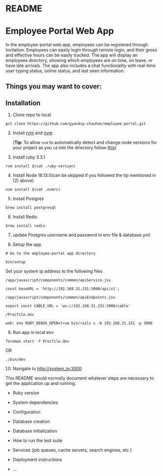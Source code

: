# README

# Employee Portal Web App
In the employee-portal web app, employees can be registered through invitation. Employees can easily login through remote login, and their gross and effective hours can be easily tracked.
The app will display an employees directory, showing which employees are on time, on leave, or have late arrivals.
The app also includes a chat functionality with real-time user typing status, online status, and last seen information.


Things you may want to cover:
---

## Installation

1. Clone repo to local

```
git clone https://github.com/gyandip-chauhan/employee-portal.git
```

2. Install [rvm](https://rvm.io/) and
   [nvm](https://github.com/nvm-sh/nvm#installing-and-updating)

   (**Tip**: To allow `nvm` to automatically detect and change node versions for
   your project as you `cd` into the directory follow
   [this](https://github.com/nvm-sh/nvm#deeper-shell-integration))

3. Install ruby 3.3.1

```
rvm install $(cat .ruby-version)
```

4. Install Node 18.13.0(can be skipped if you followed the tip mentioned in (2)
   above)

```
nvm install $(cat .nvmrc)
```

5. Install Postgres

```
brew install postgresql
```

6. Install Redis

```
brew install redis
```

7. update Postgres username and password in env file & database.yml


8. Setup the app

```
# Go to the employee-portal app directory

bin/setup
```

Set your system ip address to the following files
```
/app/javascript/components/common/apiService.jsx
```
```
const baseURL = 'http://192.168.31.231:3000/api/v1';
```

```
/app/javascript/components/common/apiEndpoints.jsx
```
```
export const CABLE_URL = 'ws://192.168.31.231:3000/cable'
```

```
/Procfile.dev
```
```
web: env RUBY_DEBUG_OPEN=true bin/rails s -b 192.168.31.231 -p 3000
```

9. Run app in local env

```
foreman start -f Procfile.dev
```
OR
```
./bin/dev
```

10. Navigate to [http://system_ip:3000](http://system_ip:3000)

This README would normally document whatever steps are necessary to get the
application up and running.


* Ruby version

* System dependencies

* Configuration

* Database creation

* Database initialization

* How to run the test suite

* Services (job queues, cache servers, search engines, etc.)

* Deployment instructions

* ...
